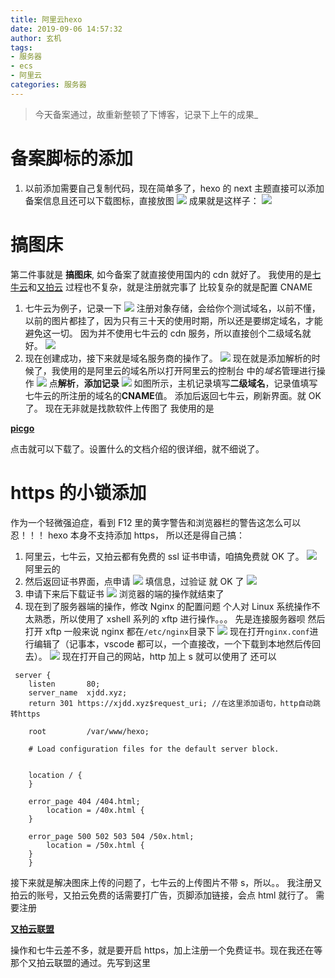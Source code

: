 ```yaml
---
title: 阿里云hexo
date: 2019-09-06 14:57:32
author: 玄机
tags: 
- 服务器
- ecs
- 阿里云
categories: 服务器
---
```


> 今天备案通过，故重新整顿了下博客，记录下上午的成果\_



<!-- more-->

# 备案脚标的添加

1. 以前添加需要自己复制代码，现在简单多了，hexo 的 next 主题直接可以添加备案信息且还可以下载图标，直接放图
   ![](https://yimg.xjdd.xyz//备案图.png)
   成果就是这样子：
   ![](https://yimg.xjdd.xyz//20190906150639.png)

# 搞图床

第二件事就是 **搞图床**,
如今备案了就直接使用国内的 cdn 就好了。
我使用的是[七牛云](https://www.qiniu.com)和[又拍云](https://www.upyun.com)
过程也不复杂，就是注册就完事了
比较复杂的就是配置 CNAME

1. 七牛云为例子，记录一下
   ![](https://yimg.xjdd.xyz//20190906151344.png)
   注册对象存储，会给你个测试域名，以前不懂，以前的图片都挂了，因为只有三十天的使用时期，所以还是要绑定域名，才能避免这一切。
   因为并不使用七牛云的 cdn 服务，所以直接创个二级域名就好。
   ![](https://yimg.xjdd.xyz//20190906151657.png)
2. 现在创建成功，接下来就是域名服务商的操作了。
   ![](https://yimg.xjdd.xyz//20190906151833.png)
   现在就是添加解析的时候了，我使用的是阿里云的域名所以打开阿里云的控制台 中的*域名*管理进行操作
   ![](https://yimg.xjdd.xyz//20190906152032.png)
   点**解析**，**添加记录**
   ![](https://yimg.xjdd.xyz//20190906152157.png)
   如图所示，主机记录填写**二级域名**，记录值填写七牛云的所注册的域名的**CNAME**值。
   添加后返回七牛云，刷新界面。就 OK 了。
   现在无非就是找款软件上传图了
   我使用的是

**[picgo](https://github.com/Molunerfinn/PicGo/releases)**

点击就可以下载了。设置什么的文档介绍的很详细，就不细说了。

# https 的小锁添加

作为一个轻微强迫症，看到 F12 里的黄字警告和浏览器栏的警告这怎么可以忍！！！
hexo 本身不支持添加 https，
所以还是得自己搞：

1. 阿里云，七牛云，又拍云都有免费的 ssl 证书申请，咱搞免费就 OK 了。
   ![](https://yimg.xjdd.xyz//20190906153318.png) 阿里云的
2. 然后返回证书界面，点申请
   ![](https://yimg.xjdd.xyz//20190906153536.png)
   填信息，过验证 就 OK 了
   ![](https://yimg.xjdd.xyz//20190906153711.png)
3. 申请下来后下载证书
   ![](https://yimg.xjdd.xyz//20190906153817.png)
   浏览器的端的操作就结束了
4. 现在到了服务器端的操作，修改 Nginx 的配置问题
   个人对 Linux 系统操作不太熟悉，所以使用了 xshell 系列的 xftp 进行操作。。。
   先是连接服务器呗 然后打开 xftp 一般来说 nginx 都在`/etc/nginx`目录下
   ![](https://yimg.xjdd.xyz//20190906154242.png)
   现在打开`nginx.conf`进行编辑了（记事本，vscode 都可以，一个直接改，一个下载到本地然后传回去）。
   ![](https://yimg.xjdd.xyz//20190906154822.png)
   现在打开自己的网站，http 加上 s 就可以使用了
   还可以

```
 server {
    listen       80;
    server_name  xjdd.xyz;
    return 301 https://xjdd.xyz$request_uri; //在这里添加语句，http自动跳转https

    root         /var/www/hexo;

    # Load configuration files for the default server block.


    location / {
    }

    error_page 404 /404.html;
        location = /40x.html {
    }

    error_page 500 502 503 504 /50x.html;
        location = /50x.html {
    }
    }
```

接下来就是解决图床上传的问题了，七牛云的上传图片不带 s，所以。。
我注册又拍云的账号，又拍云免费的话需要打广告，页脚添加链接，会点 html 就行了。
需要注册

**[又拍云联盟](https://www.upyun.com/league)**

操作和七牛云差不多，就是要开启 https，加上注册一个免费证书。现在我还在等那个又拍云联盟的通过。先写到这里
